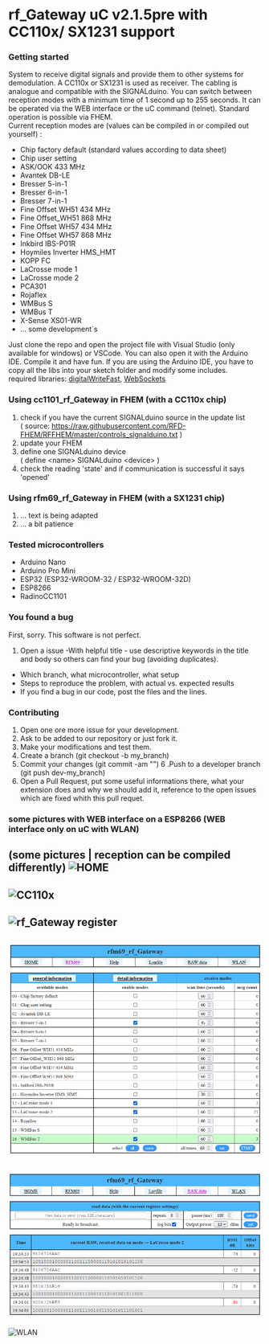 # rf_Gateway uC v2.1.5pre with CC110x/ SX1231 support

### Getting started


System to receive digital signals and provide them to other systems for demodulation. A CC110x or SX1231 is used as receiver. The cabling is analogue and compatible with the SIGNALduino. You can switch between reception modes with a minimum time of 1 second up to 255 seconds. It can be operated via the WEB interface or the uC command (telnet). Standard operation is possible via FHEM. <br>Current reception modes are (values can be compiled in or compiled out yourself) :
  - Chip factory default (standard values according to data sheet)
  - Chip user setting
  - ASK/OOK 433 MHz
  - Avantek DB-LE
  - Bresser 5-in-1
  - Bresser 6-in-1
  - Bresser 7-in-1
  - Fine Offset WH51 434 MHz
  - Fine Offset_WH51 868 MHz
  - Fine Offset WH57 434 MHz
  - Fine Offset WH57 868 MHz
  - Inkbird IBS-P01R
  - Hoymiles Inverter HMS_HMT
  - KOPP FC
  - LaCrosse mode 1
  - LaCrosse mode 2
  - PCA301
  - Rojaflex
  - WMBus S
  - WMBus T
  - X-Sense XS01-WR
  - ... some development´s


Just clone the repo and open the project file with Visual Studio (only available for windows) or VSCode.
You can also open it with the Arduino IDE. 
Compile it and have fun.
If you are using the Arduino IDE, you have to copy all the libs into your sketch folder and modify some includes.<br>
required libraries: [digitalWriteFast](https://www.arduino.cc/reference/en/libraries/digitalwritefast/), [WebSockets](https://www.arduino.cc/reference/en/libraries/websockets/)

### Using cc1101_rf_Gateway in FHEM (with a CC110x chip)

1. check if you have the current SIGNALduino source in the update list <br> ( source: https://raw.githubusercontent.com/RFD-FHEM/RFFHEM/master/controls_signalduino.txt )
2. update your FHEM
3. define one SIGNALduino device <br> ( define \<name\> SIGNALduino \<device\> )
4. check the reading 'state' and if communication is successful it says 'opened'

### Using rfm69_rf_Gateway in FHEM (with a SX1231 chip)

1. ... text is being adapted
2. ... a bit patience

### Tested microcontrollers

* Arduino Nano
* Arduino Pro Mini
* ESP32 (ESP32-WROOM-32 / ESP32-WROOM-32D)
* ESP8266
* RadinoCC1101


### You found a bug

First, sorry. This software is not perfect.
1. Open a issue
-With helpful title - use descriptive keywords in the title and body so others can find your bug (avoiding duplicates).
- Which branch, what microcontroller, what setup
- Steps to reproduce the problem, with actual vs. expected results
- If you find a bug in our code, post the files and the lines. 

### Contributing

1. Open one ore more issue for your development.
2. Ask to be added to our repository or just fork it.
3. Make your modifications and test them.
4. Create a branch (git checkout -b my_branch)
5. Commit your changes (git commit -am "<some description>")
6 .Push to a developer branch (git push dev-<xyz >my_branch)
7. Open a Pull Request, put some useful informations there, what your extension does and why we should add it, reference to the open issues which are fixed whith this pull requet.

  
### some pictures with WEB interface on a ESP8266 (WEB interface only on uC with WLAN)
  (some pictures | reception can be compiled differently)
  ![HOME](./screenshots/picture1.png)
  -
  ![CC110x](./screenshots/picture2.png)
  -
  ![rf_Gateway register](./screenshots/picture3.png)
  -
  ![rf_Gateway reception](./screenshots/picture4.png)
  -
  ![RAW data](./screenshots/picture5.png)
  -
  ![WLAN](./screenshots/picture6.png)
